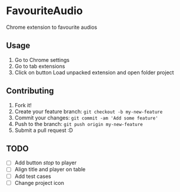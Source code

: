 # FavouriteAudio

Chrome extension to favourite audios

## Usage
1. Go to Chrome settings
2. Go to tab extensions
3. Click on button Load unpacked extension and open folder project

## Contributing
1. Fork it!
2. Create your feature branch: `git checkout -b my-new-feature`
3. Commit your changes: `git commit -am 'Add some feature'`
4. Push to the branch: `git push origin my-new-feature`
5. Submit a pull request :D

## TODO
- [ ] Add button *stop* to player
- [ ] Align title and player on table
- [ ] Add test cases
- [ ] Change project icon
